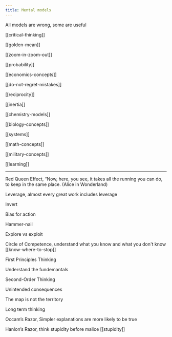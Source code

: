 ```yaml
---
title: Mental models 
---
```



All models are wrong, some are useful 

[[critical-thinking]]

[[golden-mean]]

[[zoom-in-zoom-out]]

[[probability]]

[[economics-concepts]]

[[do-not-regret-mistakes]]

[[reciprocity]]

[[inertia]]

[[chemistry-models]]

[[biology-concepts]]

[[systems]]

[[math-concepts]]

[[military-concepts]]

[[learning]]

---

Red Queen Effect, “Now, here, you see, it takes all the running you can do, to keep in the same place. (Alice in Wonderland)

Leverage, almost every great work includes leverage

Invert

Bias for action

Hammer-nail

Explore vs exploit 

Circle of Competence, understand what you know and what you don't know [[know-where-to-stop]]

First Principles Thinking

Understand the fundemantals

Second-Order Thinking

Unintended consequences

The map is not the territory

Long term thinking

Occam’s Razor, Simpler explanations are more likely to be true

Hanlon’s Razor, think stupidity before malice  [[stupidity]]



